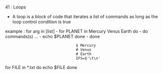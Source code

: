 41 : Loops

- A loop is a block of code that iterates a list of commands as 
long as the loop control condition is true

example :
for arg in [list]                   - for PLANET in Mercury Venus Earth
do                                  - do
    commands(s) ...                 -   echo $PLANET
done                                - done

                                    $ Mercury 
                                    # Venus
                                    # Earth
                                    IFS=$'\t\n'

for FILE in *.txt
do
    echo $FILE
done